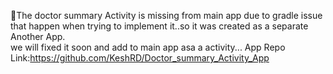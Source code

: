 🔴The doctor summary Activity is missing from main app due to gradle issue that happen when trying to implement it..so it was created  as a separate Another App.     
we will fixed it soon and add to main app asa a activity...
App Repo Link:https://github.com/KeshRD/Doctor_summary_Activity_App  
